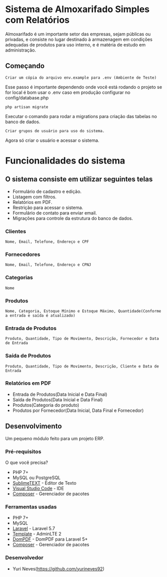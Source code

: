 # Sistema de Almoxarifado Simples com Relatórios

Almoxarifado é um importante setor das empresas, sejam públicas ou privadas, e consiste no lugar destinado à armazenagem em condições adequadas de produtos para uso interno, e é matéria de estudo em administração.

## Começando

```
Criar um cópia do arquivo env.example para .env (Ambiente de Teste)
```
Esse passo é importante dependendo onde você está rodando o projeto se for local é bom usar o .env caso em produção configurar no config/database.php

```
php artisan migrate
```

Executar o comando para rodar a migrations para criação das tabelas no banco de dados.

```
Criar grupos de usuário para uso do sistema.
```
Agora só criar o usuário e acessar o sistema.

# Funcionalidades do sistema

## O sistema consiste em utilizar seguintes telas

* Formulário de cadastro e edição.
* Listagem com filtros.
* Relatórios em PDF.
* Restrição para acessar o sistema.
* Formulário de contato para enviar email.
* Migrações para controle da estrutura do banco de dados.

### Clientes

```
Nome, Email, Telefone, Endereço e CPF
```
### Fornecedores

```
Nome, Email, Telefone, Endereço e CPNJ
```

### Categorias

```
Nome
```

### Produtos

```
Nome, Categoria, Estoque Mínimo e Estoque Máximo, Quantidade(Conforme a entrada e saída é atualizado)
```
### Entrada de Produtos

```
Produto, Quantidade, Tipo de Movimento, Descrição, Fornecedor e Data de Entrada
```

### Saída de Produtos

```
Produto, Quantidade, Tipo de Movimento, Descrição, Cliente e Data de Entrada
```

### Relatórios em PDF

* Entrada de Produtos(Data Inicial e Data Final)
* Saída de Produtos(Data Inicial e Data Final)
* Produtos(Categoria do produto)
* Produtos por Fornecedor(Data Inicial, Data Final e Fornecedor)

## Desenvolvimento

Um pequeno módulo feito para um projeto ERP.

### Pré-requisitos

O que você precisa?
* PHP 7+
* MySQL ou PostgreSQL
* [SublimeTEXT](https://www.sublimetext.com/) - Editor de Texto
* [Visual Studio Code](https://code.visualstudio.com/) - IDE
* [Composer](https://getcomposer.org/) - Gerenciador de pacotes

### Ferramentas usadas

* PHP 7+
* MySQL
* [Laravel](https://laravel.com/) - Laravel 5.7
* [Template](https://adminlte.io/preview) - AdminLTE 2
* [DomPDF](https://github.com/barryvdh/laravel-dompdf) - DomPDF para Laravel 5+
* [Composer](https://getcomposer.org/) - Gerenciador de pacotes

### Desenvolvedor
* Yuri Neves(https://github.com/yurineves92)


